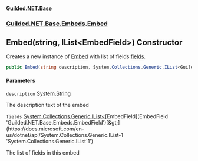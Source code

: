 
#### [Guilded.NET.Base](Guilded_NET_Base 'Guilded.NET.Base')
### [Guilded.NET.Base.Embeds](Guilded_NET_Base#Guilded_NET_Base_Embeds 'Guilded.NET.Base.Embeds').[Embed](Embed 'Guilded.NET.Base.Embeds.Embed')
## Embed(string, IList&lt;EmbedField&gt;) Constructor

Creates a new instance of [Embed](Embed 'Guilded.NET.Base.Embeds.Embed') with list of fields [fields](Embed_Embed(string_IList_EmbedField_)#Guilded_NET_Base_Embeds_Embed_Embed(string_System_Collections_Generic_IList_Guilded_NET_Base_Embeds_EmbedField_)_fields 'Guilded.NET.Base.Embeds.Embed.Embed(string, System.Collections.Generic.IList&lt;Guilded.NET.Base.Embeds.EmbedField&gt;).fields').
```csharp
public Embed(string description, System.Collections.Generic.IList<Guilded.NET.Base.Embeds.EmbedField> fields);
```

#### Parameters

<a name='Guilded_NET_Base_Embeds_Embed_Embed(string_System_Collections_Generic_IList_Guilded_NET_Base_Embeds_EmbedField_)_description'></a>
`description` [System.String](https://docs.microsoft.com/en-us/dotnet/api/System.String 'System.String')

The description text of the embed

<a name='Guilded_NET_Base_Embeds_Embed_Embed(string_System_Collections_Generic_IList_Guilded_NET_Base_Embeds_EmbedField_)_fields'></a>
`fields` [System.Collections.Generic.IList&lt;](https://docs.microsoft.com/en-us/dotnet/api/System.Collections.Generic.IList-1 'System.Collections.Generic.IList`1')[EmbedField](EmbedField 'Guilded.NET.Base.Embeds.EmbedField')[&gt;](https://docs.microsoft.com/en-us/dotnet/api/System.Collections.Generic.IList-1 'System.Collections.Generic.IList`1')

The list of fields in this embed